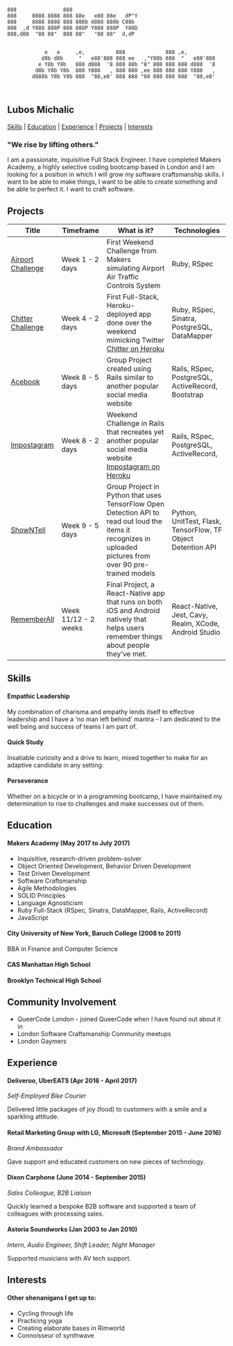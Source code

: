 ```

888               888                                               
888     8888 8888 888 88e   e88 88e   dP"Y                          
888     8888 8888 888 888b d888 888b C88b                           
888  ,d Y888 888P 888 888P Y888 888P  Y88D                          
888,d88  "88 88"  888 88"   "88 88"  d,dP                           
                                                                    
                                                                    
            e   e     ,e,          888             888 ,e,          
           d8b d8b     "   e88'888 888 ee   ,"Y88b 888  "   e88'888 
          e Y8b Y8b   888 d888  '8 888 88b "8" 888 888 888 d888  '8 
         d8b Y8b Y8b  888 Y888   , 888 888 ,ee 888 888 888 Y888   , 
        d888b Y8b Y8b 888  "88,e8' 888 888 "88 888 888 888  "88,e8' 
                                                                    
                                                                    
```
## Lubos Michalic

[Skills](#skills) | [Education](#education) | [Experience](#experience) | [Projects](#projects) | [Interests](#interests)


### "We rise by lifting others."


  I am a passionate, inquisitive Full Stack Engineer. I have completed Makers Academy, a highly selective coding bootcamp based in London and I am looking for a position in which I will grow my software craftsmanship skills. I want to be able to make things, I want to be able to create something and be able to perfect it. I want to craft software.


## Projects

| Title | Timeframe | What is it?  | Technologies |  
|---|---|---|---|
| [Airport Challenge](https://github.com/lubosmichalic/airport_challenge) | Week 1 - 2 days  | First Weekend Challenge from Makers simulating Airport Air Traffic Controls System | Ruby, RSpec |  
| [Chitter Challenge](https://github.com/lubosmichalic/chitter-challenge)  | Week 4 - 2 days  | First Full-Stack, Heroku-deployed app done over the weekend mimicking Twitter [Chitter on Heroku](http://chitty-chitter.herokuapp.com/posts)  | Ruby, RSpec, Sinatra, PostgreSQL, DataMapper |
| [Acebook](https://github.com/lubosmichalic/acebook-team-KILAS)  | Week 8 - 5 days  | Group Project created using Rails similar to another popular social media website | Rails, RSpec, PostgreSQL, ActiveRecord, Bootstrap  |
| [Impostagram](https://github.com/lubosmichalic/impostagram)  | Week 8 - 2 days  | Weekend Challenge in Rails that recreates yet another popular social media website [Impostagram on Heroku](https://impostagram.herokuapp.com/) | Rails, RSpec, PostgreSQL, ActiveRecord,   |
| [ShowNTell](https://github.com/lubosmichalic/showNtell)  | Week 9 - 5 days  | Group Project in Python that uses TensorFlow Open Detection API to read out loud the items it recognizes in uploaded pictures from over 90 pre-trained models   | Python, UnitTest, Flask, TensorFlow, TF Object Detention API  |
| [RememberAll](https://github.com/lubosmichalic/RememberAll)  | Week 11/12 - 2 weeks  | Final Project, a React-Native app that runs on both iOS and Android natively that helps users remember things about people they've met. | React-Native, Jest, Cavy, Realm, XCode, Android Studio  |  |

## Skills

#### Empathic Leadership

My combination of charisma and empathy lends itself to effective leadership and I have a 'no man left behind' mantra - I am dedicated to the well being and success of teams I am part of.

#### Quick Study
Insatiable curiosity and a drive to learn, mixed together to make for an adaptive candidate in any setting.

#### Perseverance
Whether on a bicycle or in a programming bootcamp, I have maintained my determination to rise to challenges and make successes out of them.

## Education

#### Makers Academy (May 2017 to July 2017)

- Inquisitive, research-driven problem-solver
- Object Oriented Development, Behavior Driven Development
- Test Driven Development
- Software Craftsmanship
- Agile Methodologies
- SOLID Principles
- Language Agnosticism
- Ruby Full-Stack (RSpec, Sinatra, DataMapper, Rails, ActiveRecord)
- JavaScript

#### City University of New York, Baruch College  (2008 to 2011)
BBA in Finance and Computer Science  

#### CAS Manhattan High School

#### Brooklyn Technical High School

## Community Involvement
- QueerCode London - joined QueerCode when I have found out about it in
- London Software Craftsmanship Community meetups
- London Gaymers

## Experience
#### Deliveroo, UberEATS  (Apr 2016 - April 2017)
*Self-Employed Bike Courier*

Delivered little packages of joy (food) to customers with a smile and a sparkling attitude.
#### Retail Marketing Group with LG, Microsoft (September 2015 - June 2016)
*Brand Ambassador*

Gave support and educated customers on new pieces of technology.
#### Dixon Carphone (June 2014 - September 2015)
*Sales Colleague, B2B Liaison*

Quickly learned a bespoke B2B software and supported a team of colleagues with processing sales.
#### Astoria Soundworks (Jan 2003 to Jan 2010)   
*Intern, Audio Engineer, Shift Leader, Night Manager*

Supported musicians with AV tech support.
## Interests
#### Other shenanigans I get up to:
- Cycling through life
- Practicing yoga
- Creating elaborate bases in Rimworld
- Connoisseur of synthwave
